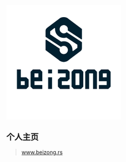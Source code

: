 <svg width="300" height="300" style="text-alint:center" xmlns="http://www.w3.org/2000/svg" viewBox="0 0 1000 1000"><defs><style>.cls-1{fill:#fff;}.cls-2{fill:#012030;}</style></defs><g id="图层_2" data-name="图层 2"><g id="图层_1-2" data-name="图层 1"><rect class="cls-1" width="1000" height="1000"/><path class="cls-2" d="M536.9,224l115.46,76a4,4,0,0,0,2.2.66,4,4,0,0,0,4-4V212.2A4,4,0,0,0,657,209L545.37,125.21a5.51,5.51,0,0,1-.59-.51,64,64,0,0,0-89.55,0,5.78,5.78,0,0,1-.6.51L355,200a34.18,34.18,0,0,0-13.59,27.19V276.7a4,4,0,0,0,1.8,3.34L472.86,365.4a4,4,0,0,0,2.2.66,4,4,0,0,0,2.5-.88A35.57,35.57,0,0,1,500,357.31a36,36,0,1,1-35,27.63,4,4,0,0,0-1.69-4.27L347.64,304.5a4,4,0,0,0-2.2-.66,4,4,0,0,0-4,4v84.5a4,4,0,0,0,1.6,3.2l111.59,83.79a4.8,4.8,0,0,1,.59.51,64,64,0,0,0,89.55,0,7.05,7.05,0,0,1,.6-.51L645,404.54a34.16,34.16,0,0,0,13.59-27.19V327.84a4,4,0,0,0-1.8-3.34L527.83,239.59a4,4,0,0,0-4.77.27,36,36,0,1,1,12.13-20A4,4,0,0,0,536.9,224ZM500,288.23a75.81,75.81,0,0,0,21.6-3.14,4,4,0,0,1,1.14-.16,4,4,0,0,1,2.2.66l91.82,60.47a4,4,0,0,1,1.8,3.34v23a4,4,0,0,1-1.6,3.2l-34.72,26.07a4,4,0,0,1-2.4.8,4,4,0,0,1-4-4.25c.1-1.6.15-3.23.15-4.83a76,76,0,0,0-96.62-73.19,4,4,0,0,1-1.08.15,4,4,0,0,1-2.2-.66l-92.86-61.16a4,4,0,0,1-1.8-3.34V232.19A4,4,0,0,1,383,229l34.79-26.12a4,4,0,0,1,6.39,3.5c-.15,1.92-.22,3.89-.22,5.83A76.1,76.1,0,0,0,500,288.23Z"/><path class="cls-2" d="M159.58,631.58h-34v-68h-34v170h82l20-20v-62l-20-20Zm0,68h-34v-34h34Z"/><path class="cls-2" d="M278.72,563.58h-48l-20,20v130l20,20h82v-34h-68v-34h68v-82l-20-20Zm0,68h-34v-34h34Z"/><rect class="cls-2" x="363.86" y="563.58" width="34" height="34"/><polygon class="cls-2" points="363.86 665.58 363.86 699.58 363.86 733.58 397.86 733.58 397.86 699.58 397.86 665.58 397.86 631.58 363.86 631.58 363.86 665.58"/><path class="cls-2" d="M517,563.58H449v34h68v34H469l-20,20v62l20,20h82v-34H483v-34h48l20-20v-62l-20-20Z"/><path class="cls-2" d="M636.14,563.58h-48l-20,20v130l20,20h62l20-20v-130l-20-20Zm0,68v68h-34v-102h34Z"/><path class="cls-2" d="M755.28,563.58h-48l-20,20v150h34v-136h34v136h34v-150l-20-20Z"/><path class="cls-2" d="M874.42,563.58h-48l-20,20v82h68v34h-68v34h82l20-20v-130l-20-20Zm0,68h-34v-34h34Z"/></g></g></svg>

## 个人主页

> www.beizong.rs
